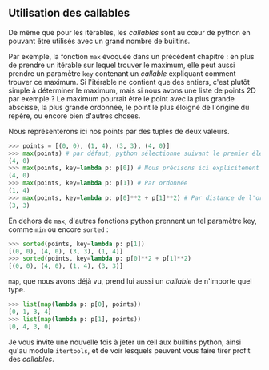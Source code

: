 ## Utilisation des callables

De même que pour les itérables, les *callables* sont au cœur de python en pouvant être utilisés avec un grand nombre de builtins.

Par exemple, la fonction `max` évoquée dans un précédent chapitre : en plus de prendre un itérable sur lequel trouver le maximum, elle peut aussi prendre un paramètre `key` contenant un *callable* expliquant comment trouver ce maximum.
Si l'itérable ne contient que des entiers, c'est plutôt simple à déterminer le maximum, mais si nous avons une liste de points 2D par exemple ?
Le maximum pourrait être le point avec la plus grande abscisse, la plus grande ordonnée, le point le plus éloigné de l'origine du repère, ou encore bien d'autres choses.

Nous représenterons ici nos points par des tuples de deux valeurs.

```python
>>> points = [(0, 0), (1, 4), (3, 3), (4, 0)]
>>> max(points) # par défaut, python sélectionne suivant le premier élément, soit l'abscisse
(4, 0)
>>> max(points, key=lambda p: p[0]) # Nous précisons ici explicitement la sélection par l'abscisse
(4, 0)
>>> max(points, key=lambda p: p[1]) # Par ordonnée
(1, 4)
>>> max(points, key=lambda p: p[0]**2 + p[1]**2) # Par distance de l'origine
(3, 3)
```

En dehors de `max`, d'autres fonctions python prennent un tel paramètre key, comme `min` ou encore `sorted` :

```python
>>> sorted(points, key=lambda p: p[1])
[(0, 0), (4, 0), (3, 3), (1, 4)]
>>> sorted(points, key=lambda p: p[0]**2 + p[1]**2)
[(0, 0), (4, 0), (1, 4), (3, 3)]
```

`map`, que nous avons déjà vu, prend lui aussi un *callable* de n'importe quel type.

```python
>>> list(map(lambda p: p[0], points))
[0, 1, 3, 4]
>>> list(map(lambda p: p[1], points))
[0, 4, 3, 0]
```

Je vous invite une nouvelle fois à jeter un œil aux builtins python, ainsi qu'au module `itertools`, et de voir lesquels peuvent vous faire tirer profit des *callables*.
